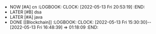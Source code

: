 - NOW [#A] cn
  :LOGBOOK:
  CLOCK: [2022-05-13 Fri 20:53:19]
  :END:
- LATER [#B] dsa
- LATER [#A] java
- DONE [[Blockchain]]
  :LOGBOOK:
  CLOCK: [2022-05-13 Fri 15:30:30]--[2022-05-13 Fri 16:48:39] =>  01:18:09
  :END:
